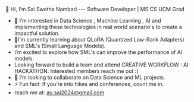 👋 Hi, I’m Sai Swetha Nambari --- Software Developer | MS CS UCM Grad
- 👀 I’m interested in Data Science , Machine Learning , AI and implementing these technologies in real world scenario's to create a impactful solution.
- 🌱I’m currently learning about QLoRA (Quantized Low-Rank Adapters) and SML's (Small Language Models).
- I’m excited to explore how SML's can improve the performance of AI models.
- Looking forward to build a team and attend CREATIVE WORKFLOW : AI HACKATHON. Interested members reach me out :)
- 💞️ I’m looking to collaborate on Data Science and ML projects
- ⚡ Fun fact: If you're into hikes and conferences, count me in.
- reach me at: au.sai2024@gmail.com

<!---
SwethaNam22/SwethaNam22 is a ✨ special ✨ repository because its `README.md` (this file) appears on your GitHub profile.
You can click the Preview link to take a look at your changes.
--->
